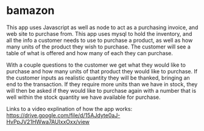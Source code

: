 # bamazon
This app uses Javascript as well as node to act as a purchasing invoice, and web site to purchase from. This app uses mysql to hold the inventory, and all the info a customer needs to use to purchase a product, as well as how many units of the product they wish to purchase. The customer will see a table of what is offered and how many of each they can purchase.  

With a couple questions to the customer we get what they would like to purchase and how many units of that product they would like to purchase. If the customer inputs as realistic quantity they will be thanked, bringing an end to the transaction. If they require more units than we have in stock, they will then be asked if they would like to purchase again with a number that is well within the stock quantity we have available for purchase. 

Links to a video explination of how the app works:
https://drive.google.com/file/d/15AJdyte0aJ-HvPpJV21HWwa7AUIxxOxx/view

